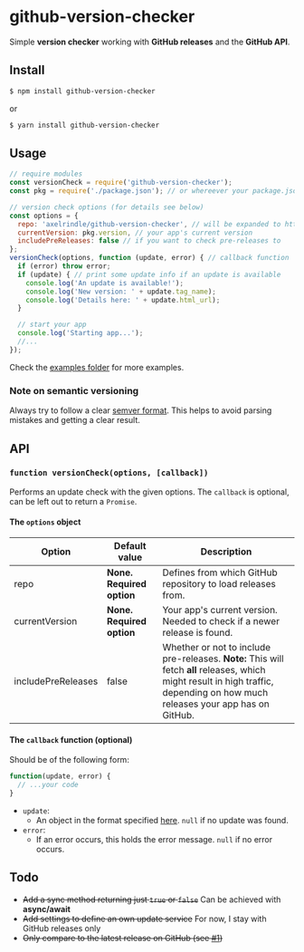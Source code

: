 # github-version-checker
Simple **version checker** working with **GitHub releases** and the **GitHub API**.

## Install
```bash
$ npm install github-version-checker
```
or
```bash
$ yarn install github-version-checker
```

## Usage
```javascript
// require modules
const versionCheck = require('github-version-checker');
const pkg = require('./package.json'); // or whereever your package.json lies

// version check options (for details see below)
const options = {
  repo: 'axelrindle/github-version-checker', // will be expanded to https://api.github.com/repos/axelrindle/github-version-checker/releases
  currentVersion: pkg.version, // your app's current version
  includePreReleases: false // if you want to check pre-releases to
};
versionCheck(options, function (update, error) { // callback function
  if (error) throw error;
  if (update) { // print some update info if an update is available
    console.log('An update is available!');
    console.log('New version: ' + update.tag_name);
    console.log('Details here: ' + update.html_url);
  }

  // start your app
  console.log('Starting app...');
  //...
});
```
Check the [examples folder](https://github.com/axelrindle/github-version-checker/tree/master/examples) for more examples.

### Note on semantic versioning
Always try to follow a clear [semver format](http://semver.org/). This helps to avoid parsing mistakes and getting a clear result.

## API
### `function versionCheck(options, [callback])`
Performs an update check with the given options. The `callback` is optional, can be left out to return a `Promise`.

#### The `options` object
Option | Default value | Description
--- | --- | ---
repo | **None. Required option** | Defines from which GitHub repository to load releases from.
currentVersion | **None. Required option** | Your app's current version. Needed to check if a newer release is found.
includePreReleases | false | Whether or not to include pre-releases. **Note:** This will fetch **all** releases, which might result in high traffic, depending on how much releases your app has on GitHub.

#### The `callback` function (optional)
Should be of the following form:
```javascript
function(update, error) {
  // ...your code
}
```
* `update`:
  * An object in the format specified [here](https://developer.github.com/v3/repos/releases/#get-a-single-release). `null` if no update was found.
* `error`:
  * If an error occurs, this holds the error message. `null` if no error occurs.


## Todo

* ~~Add a sync method returning just `true` or `false`~~ Can be achieved with **async/await**
* ~~Add settings to define an own update service~~ For now, I stay with GitHub releases only
* ~~Only compare to the latest release on GitHub (see [#1](https://github.com/axelrindle/github-version-checker/issues/1))~~
